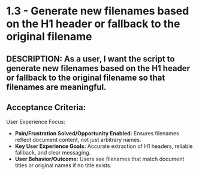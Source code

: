 # 1.3 - Generate new filenames based on the H1 header or fallback to the original filename

## DESCRIPTION: As a user, I want the script to generate new filenames based on the H1 header or fallback to the original filename so that filenames are meaningful.

## Acceptance Criteria:
User Experience Focus:
* **Pain/Frustration Solved/Opportunity Enabled:** Ensures filenames reflect document content, not just arbitrary names.
* **Key User Experience Goals:** Accurate extraction of H1 headers, reliable fallback, and clear messaging.
* **User Behavior/Outcome:** Users see filenames that match document titles or original names if no title exists.
